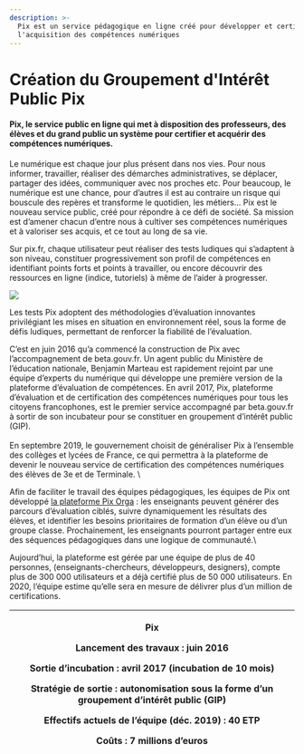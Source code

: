 ```yaml
---
description: >-
  Pix est un service pédagogique en ligne créé pour développer et certifier
  l'acquisition des compétences numériques
---
```


# Création du Groupement d'Intérêt Public Pix

#### Pix, le service public en ligne qui met à disposition des professeurs, des élèves et du grand public un système pour certifier et acquérir des compétences numériques. <a href="#docs-internal-guid-7938aae1-7fff-bf05-1c54-136bd1f5797b" id="docs-internal-guid-7938aae1-7fff-bf05-1c54-136bd1f5797b"></a>

Le numérique est chaque jour plus présent dans nos vies. Pour nous informer, travailler, réaliser des démarches administratives, se déplacer, partager des idées, communiquer avec nos proches etc. Pour beaucoup, le numérique est une chance, pour d’autres il est au contraire un risque qui bouscule des repères et transforme le quotidien, les métiers… Pix est le nouveau service public, créé pour répondre à ce défi de société. Sa mission est d’amener chacun d’entre nous à cultiver ses compétences numériques et à valoriser ses acquis, et ce tout au long de sa vie.

Sur pix.fr, chaque utilisateur peut réaliser des tests ludiques qui s’adaptent à son niveau, constituer progressivement son profil de compétences en identifiant points forts et points à travailler, ou encore découvrir des ressources en ligne (indice, tutoriels) à même de l’aider à progresser.

![](https://lh6.googleusercontent.com/bQ8pIaDe8SPH9iOtvrjvhVxs5HxwIbHojBs3k2E-w1muLNeCnLlA54zMjBYQAo6qiBbrtRQkKUj1eImOJPNC-Ba9ozkZFn6N3HMvvkfEgB7\_90dfZHKykxWLxaHUP8KWaQ2oKMK\_)

Les tests Pix adoptent des méthodologies d’évaluation innovantes privilégiant les mises en situation en environnement réel, sous la forme de défis ludiques, permettant de renforcer la fiabilité de l’évaluation.

C’est en juin 2016 qu’a commencé la construction de Pix avec l’accompagnement de beta.gouv.fr. Un agent public du Ministère de l’éducation nationale, Benjamin Marteau est rapidement rejoint par une équipe d’experts du numérique qui développe une première version de la plateforme d’évaluation de compétences. En avril 2017, Pix, plateforme d’évaluation et de certification des compétences numériques pour tous les citoyens francophones, est le premier service accompagné par beta.gouv.fr à sortir de son incubateur pour se constituer en groupement d’intérêt public (GIP).\
\
En septembre 2019, le gouvernement choisit de généraliser Pix à l’ensemble des collèges et lycées de France, ce qui permettra à la plateforme de devenir le nouveau service de certification des compétences numériques des élèves de 3e et de Terminale. \\

Afin de faciliter le travail des équipes pédagogiques, les équipes de Pix ont développé [la plateforme Pix Orga](https://pix.fr/enseignement-scolaire#pix-orga) : les enseignants peuvent générer des parcours d’évaluation ciblés, suivre dynamiquement les résultats des élèves, et identifier les besoins prioritaires de formation d’un élève ou d’un groupe classe. Prochainement, les enseignants pourront partager entre eux des séquences pédagogiques dans une logique de communauté.\\

Aujourd’hui, la plateforme est gérée par une équipe de plus de 40 personnes, (enseignants-chercheurs, développeurs, designers), compte plus de 300 000 utilisateurs et a déjà certifié plus de 50 000 utilisateurs. En 2020, l’équipe estime qu’elle sera en mesure de délivrer plus d’un million de certifications.

| <p>Pix</p><p>Lancement des travaux : juin 2016</p><p>Sortie d’incubation : avril 2017 (incubation de 10 mois)</p><p>Stratégie de sortie : autonomisation sous la forme d’un groupement d’intérêt public (GIP)</p><p>Effectifs actuels de l’équipe (déc. 2019) : 40 ETP</p><p>Coûts : 7 millions d’euros</p> |
| ----------------------------------------------------------------------------------------------------------------------------------------------------------------------------------------------------------------------------------------------------------------------------------------------------------- |
